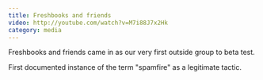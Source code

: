 ```yaml
---
title: Freshbooks and friends
video: http://youtube.com/watch?v=M7i88J7x2Hk
category: media
---
```


Freshbooks and friends came in as our very first outside group to beta test.

First documented instance of the term "spamfire" as a legitimate tactic.
